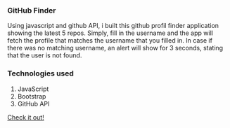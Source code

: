 ### GitHub Finder

Using javascript and github API, i built this github profil finder application showing the latest 5 repos.
Simply, fill in the username and the app will fetch the profile that matches the username that you filled in. In case if there was no matching username, an alert will show for 3 seconds, stating that the user is not found.

### Technologies used
1. JavaScript
2. Bootstrap
3. GitHub API

[Check it out!](https://nahrinoda.github.io/loan-calculator/index.html)